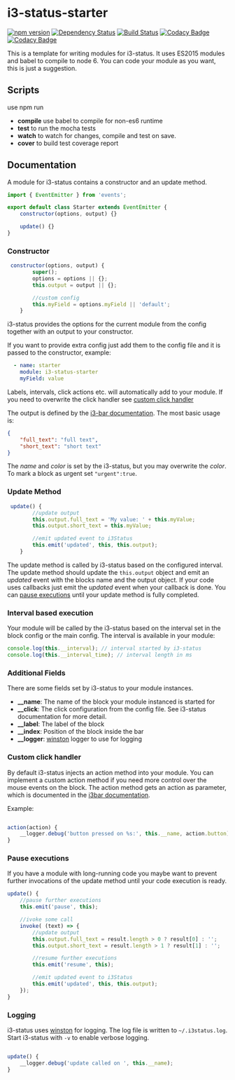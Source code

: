 # i3-status-starter

[![npm version](https://img.shields.io/npm/v/i3-status-starter.svg?style=flat-square)](https://www.npmjs.com/package/i3-status-starter)
[![Dependency Status](https://img.shields.io/gemnasium/fehmer/i3-status-starter.svg?style=flat-square)](https://gemnasium.com/github.com/fehmer/i3-status-starter)
[![Build Status](https://img.shields.io/travis/fehmer/i3-status-starter.svg?style=flat-square)](https://travis-ci.org/fehmer/i3-status-starter)
[![Codacy Badge](https://img.shields.io/codacy/grade/a52f41f904b24aac8807bb8ecb3dbec0.svg?style=flat-square)](https://www.codacy.com/app/fehmer/i3-status-starter?utm_source=github.com&amp;utm_medium=referral&amp;utm_content=fehmer/i3-status-starter&amp;utm_campaign=Badge_Grade)
[![Codacy Badge](https://img.shields.io/codacy/coverage/a52f41f904b24aac8807bb8ecb3dbec0.svg?style=flat-square)](https://www.codacy.com/app/fehmer/i3-status-starter?utm_source=github.com&amp;utm_medium=referral&amp;utm_content=fehmer/i3-status-starter&amp;utm_campaign=Badge_Coverage)


This is a template for writing modules for i3-status. It uses ES2015 modules and babel to compile to node 6. You can code your module as you want, this is just a suggestion. 

## Scripts

use npm run <target>

- **compile** use babel to compile for non-es6 runtime
- **test** to run the mocha tests
- **watch** to watch for changes, compile and test on save.
- **cover** to build test coverage report

## Documentation

A module for i3-status contains a constructor and an update method.

``` js
import { EventEmitter } from 'events';

export default class Starter extends EventEmitter {
    constructor(options, output) {}

    update() {}
}
```


### Constructor

``` js
 constructor(options, output) {
        super();
        options = options || {};
        this.output = output || {};

        //custom config
        this.myField = options.myField || 'default';
    }
```

i3-status provides the options for the current module from the config together with an output to your constructor.

If you want to provide extra config just add them to the config file and it is passed to the constructor, example:

``` yml
  - name: starter
    module: i3-status-starter
    myField: value
```

Labels, intervals, click actions etc. will automatically add to your module. If you need to overwrite the click handler see [custom click handler](#custom-click-handler)

The output is defined by the [i3-bar documentation](http://i3wm.org/docs/i3bar-protocol.html#_blocks_in_detail). The most basic usage is:

``` json
{
    "full_text": "full text",
    "short_text": "short text"
}
```

The *name* and *color* is set by the i3-status, but you may overwrite the *color*. To mark a block as urgent set ```"urgent":true```.


### Update Method

``` js
 update() {
        //update output
        this.output.full_text = 'My value: ' + this.myValue;
        this.output.short_text = this.myValue;

        //emit updated event to i3Status
        this.emit('updated', this, this.output);
    }
```

The update method is called by i3-status based on the configured interval. The update method should update the ```this.output``` object and emit an *updated* event with the blocks name and the output object. 
If your code uses callbacks just emit the *updated* event when your callback is done. You can [pause executions](#pause-executions) until your update method is fully completed.


### Interval based execution

Your module will be called by the i3-status based on the interval set in the block config or the main config. The interval is available in your module:

``` js
console.log(this.__interval); // interval started by i3-status
console.log(this.__interval_time); // interval length in ms
```


### Additional Fields

There are some fields set by i3-status to your module instances.

- **__name**: The name of the block your module instanced is started for
- **__click**: The click configuration from the config file. See i3-status documentation for more detail.
- **__label**: The label of the block
- **__index**: Position of the block inside the bar
- **__logger**: [winston](https://www.npmjs.com/package/winston) logger to use for logging


### Custom click handler

By default i3-status injects an action method into your module. You can implement a custom action method if you need more control over the mouse events on the block. The action method gets an action as parameter, which is documented in the [i3bar documentation](http://i3wm.org/docs/i3bar-protocol.html#_click_events).

Example:

``` js

action(action) {
    __logger.debug('button pressed on %s:', this.__name, action.button);
}
```


### Pause executions

If you have a module with long-running code you maybe want to prevent further invocations of the update method until your code execution is ready.

``` js
update() {
    //pause further executions
    this.emit('pause', this);

    //ivoke some call
    invoke( (text) => {
        //update output
        this.output.full_text = result.length > 0 ? result[0] : '';
        this.output.short_text = result.length > 1 ? result[1] : '';

        //resume further executions
        this.emit('resume', this);

        //emit updated event to i3Status
        this.emit('updated', this, this.output);
    });
}
```


### Logging

i3-status uses [winston](https://www.npmjs.com/package/winston) for logging. The log file is written to ```~/.i3status.log```. Start i3-status with ```-v``` to enable verbose logging.

``` js

update() {
    __logger.debug('update called on ', this.__name);
}

```
